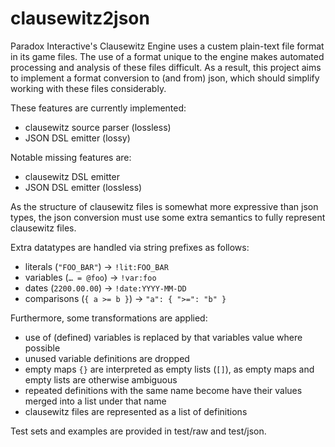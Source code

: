 # clausewitz2json

Paradox Interactive's Clausewitz Engine uses a custem plain-text file
format in its game files. The use of a format unique to the engine makes
automated processing and analysis of these files difficult. As a
result, this project aims to implement a format conversion to (and
from) json, which should simplify working with these files considerably.

These features are currently implemented:
  - clausewitz source parser (lossless)
  - JSON DSL emitter (lossy)
  
Notable missing features are:
  - clausewitz DSL emitter
  - JSON DSL emitter (lossless)

As the structure of clausewitz files is somewhat more expressive than
json types, the json conversion must use some extra semantics to
fully represent clausewitz files.

Extra datatypes are handled via string prefixes as follows:

  - literals (`"FOO_BAR"`) → `!lit:FOO_BAR`
  - variables (`… = @foo`) → `!var:foo`
  - dates (`2200.00.00`) → `!date:YYYY-MM-DD`
  - comparisons (`{ a >= b }`) → `"a": { ">=": "b" }`
  
Furthermore, some transformations are applied:
  
  - use of (defined) variables is replaced by that variables
    value where possible
  - unused variable definitions are dropped
  - empty maps `{}` are interpreted as empty lists (`[]`),
    as empty maps and empty lists are otherwise ambiguous
  - repeated definitions with the same name become have
    their values merged into a list under that name
  - clausewitz files are represented as a list of  definitions
  
Test sets and examples are provided in test/raw and test/json.
